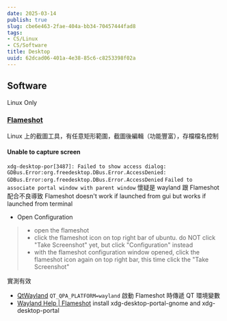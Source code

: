 ```yaml
---
date: 2025-03-14
publish: true
slug: cbe6e463-2fae-404a-bb34-70457444fad8
tags:
- CS/Linux
- CS/Software
title: Desktop
uuid: 62dcad06-401a-4e38-85c6-c8253398f02a
---
```

## Software

Linux Only

### [Flameshot](https://flameshot.org/)

Linux 上的截圖工具，有任意矩形範圍，截圖後編輯（功能豐富），存檔檔名控制

#### Unable to capture screen

`xdg-desktop-por[3487]: Failed to show access dialog: GDBus.Error:org.freedesktop.DBus.Error.AccessDenied: GDBus.Error:org.freedesktop.DBus.Error.AccessDenied`
`Failed to associate portal window with parent window`
懷疑是 wayland 跟 Flameshot 配合不良導致
Flameshot doesn't work if launched from gui but works if launched from terminal

- Open Configuration

> - open the flameshot
> - click the flameshot icon on top right bar of ubuntu. do NOT click "Take Screenshot" yet, but click "Configuration" instead
> - with the flameshot configuration window opened, click the flameshot icon again on top right bar, this time click the "Take Screenshot"



實測有效

- [QtWayland](https://wiki.qt.io/QtWayland)
  `QT_QPA_PLATFORM=wayland`
  啟動 Flameshot 時傳遞 QT 環境變數
- [Wayland Help | Flameshot](https://flameshot.org/docs/guide/wayland-help/#can-t-screen-anything-on-wayland-gnome)
  install xdg-desktop-portal-gnome and xdg-desktop-portal
